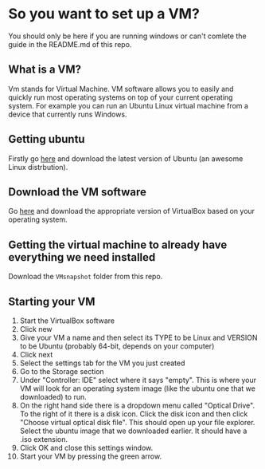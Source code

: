 # So you want to set up a VM?

You should only be here if you are running windows or can't comlete the guide in the README.md of this repo.

## What is a VM?
Vm stands for Virtual Machine. VM software allows you to easily and quickly run most operating systems on top of your current operating system. For example you can run an Ubuntu Linux virtual machine from a device that currently runs Windows.

## Getting ubuntu
Firstly go [here](https://ubuntu.com/download/desktop) and download the latest version of Ubuntu (an awesome Linux distrbution).

## Download the VM software
Go [here](https://www.virtualbox.org/wiki/Downloads) and download the appropriate version of VirtualBox based on your operating system.

## Getting the virtual machine to already have everything we need installed
Download the `VMsnapshot` folder from this repo.

## Starting your VM
1. Start the VirtualBox software
2. Click new
3. Give your VM a name and then select its TYPE to be Linux and VERSION to be Ubuntu (probably 64-bit, depends on your computer)
4. Click next
5. Select the settings tab for the VM you just created
6. Go to the Storage section
7. Under "Controller: IDE" select where it says "empty". This is where your VM will look for an operating system image (like the ubuntu one that we downloaded) to run.
8. On the right hand side there is a dropdown menu called "Optical Drive". To the right of it there is a disk icon. Click the disk icon and then click "Choose virtual optical disk file". This should open up your file explorer. Select the ubuntu image that we downloaded earlier. It should have a .iso extension.
9. Click OK and close this settings window.
10. Start your VM by pressing the green arrow.
